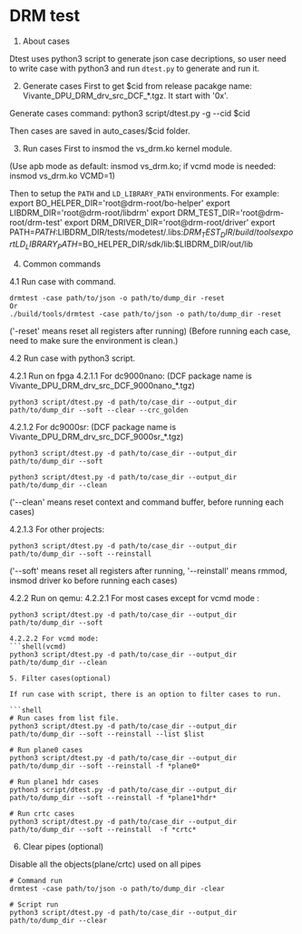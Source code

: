 # DRM test

1. About cases

Dtest uses python3 script to generate json case decriptions, so user need to write
case with python3 and run `dtest.py` to generate and run it.

2. Generate cases
First to get $cid from release pacakge name: Vivante_DPU_DRM_drv_src_DCF_*.tgz.
It start with '0x'.

Generate cases command:
    python3 script/dtest.py -g --cid $cid

Then cases are saved in auto_cases/$cid folder.

3. Run cases
First to insmod the vs_drm.ko kernel module.

(Use apb mode as default: insmod vs_drm.ko; if vcmd mode is needed: insmod vs_drm.ko VCMD=1)

Then to setup the `PATH` and `LD_LIBRARY_PATH` environments.
    For example:
        export BO_HELPER_DIR='root@drm-root/bo-helper'
        export LIBDRM_DIR='root@drm-root/libdrm'
        export DRM_TEST_DIR='root@drm-root/drm-test'
        export DRM_DRIVER_DIR='root@drm-root/driver'
        export PATH=$PATH:$LIBDRM_DIR/tests/modetest/.libs:$DRM_TEST_DIR/build/tools
        export LD_LIBRARY_PATH=$BO_HELPER_DIR/sdk/lib:$LIBDRM_DIR/out/lib

4. Common commands

4.1 Run case with command.

```shell
drmtest -case path/to/json -o path/to/dump_dir -reset
Or
./build/tools/drmtest -case path/to/json -o path/to/dump_dir -reset
```
('-reset' means reset all registers after running)
(Before running each case, need to make sure the environment is clean.)

4.2 Run case with python3 script.

4.2.1 Run on fpga
4.2.1.1 For dc9000nano: (DCF package name is Vivante_DPU_DRM_drv_src_DCF_9000nano_*.tgz)
```shell
python3 script/dtest.py -d path/to/case_dir --output_dir path/to/dump_dir --soft --clear --crc_golden
```

4.2.1.2 For dc9000sr: (DCF package name is Vivante_DPU_DRM_drv_src_DCF_9000sr_*.tgz)
```shell(apb)
python3 script/dtest.py -d path/to/case_dir --output_dir path/to/dump_dir --soft
```
```shell(vcmd)
python3 script/dtest.py -d path/to/case_dir --output_dir path/to/dump_dir --clean
```
('--clean' means reset context and command buffer, before running each cases)

4.2.1.3 For other projects:
```shell
python3 script/dtest.py -d path/to/case_dir --output_dir path/to/dump_dir --soft --reinstall
```
('--soft' means reset all registers after running, '--reinstall' means rmmod, insmod driver ko before running each cases)

4.2.2 Run on qemu:
4.2.2.1 For most cases except for vcmd mode :
```shell
python3 script/dtest.py -d path/to/case_dir --output_dir path/to/dump_dir --soft

4.2.2.2 For vcmd mode:
```shell(vcmd)
python3 script/dtest.py -d path/to/case_dir --output_dir path/to/dump_dir --clean

5. Filter cases(optional)

If run case with script, there is an option to filter cases to run.

```shell
# Run cases from list file.
python3 script/dtest.py -d path/to/case_dir --output_dir path/to/dump_dir --soft --reinstall --list $list

# Run plane0 cases
python3 script/dtest.py -d path/to/case_dir --output_dir path/to/dump_dir --soft --reinstall -f *plane0*

# Run plane1 hdr cases
python3 script/dtest.py -d path/to/case_dir --output_dir path/to/dump_dir --soft --reinstall -f *plane1*hdr*

# Run crtc cases
python3 script/dtest.py -d path/to/case_dir --output_dir path/to/dump_dir --soft --reinstall  -f *crtc*
```

6. Clear pipes (optional)

Disable all the objects(plane/crtc) used on all pipes

```shell
# Command run
drmtest -case path/to/json -o path/to/dump_dir -clear

# Script run
python3 script/dtest.py -d path/to/case_dir --output_dir path/to/dump_dir --clear
```
